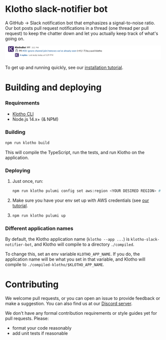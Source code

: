 # Klotho slack-notifier bot

A GitHub → Slack notification bot that emphasizes a signal-to-noise ratio. Our bot posts pull request notifications in a thread (one thread per pull request) to keep the chatter down and let you actually keep track of what's going on.

![a single message for a pull request, with updates in the message thread](docs/images/slackbot-thread.png)

To get up and running quickly, see our [installation tutorial][tutorial].

# Building and deploying

### Requirements

- [Klotho CLI](https://klo.dev/docs/tutorials/built_with_klotho/slackbot)
- Node.js 14.x+ (& NPM)

### Building

```bash
npm run klotho build
```

This will compile the TypeScript, run the tests, and run Klotho on the application.

### Deploying

1. Just once, run:

   ```bash
   npm run klotho pulumi config set aws:region <YOUR DESIRED REGION> # e.g. us-east-1
   ```
2. Make sure you have your env set up with AWS credentials (see [our tutorial][tutorial-aws].
3. ```bash
   npm run klotho pulumi up
   ```

### Different application names

By default, the Klotho application name (`klotho --app ...`) is `klotho-slack-notifier-bot`, and Klotho will compile to a directory `./compiled`.

To change this, set an env variable `KLOTHO_APP_NAME`. If you do, the application name will be what you set in that variable, and Klotho will compile to `./compiled-klotho/$KLOTHO_APP_NAME`.

# Contributing

We welcome pull requests, or you can open an issue to provide feedback or make a suggestion. You can also find us at our [Discord server](https://discord.com/invite/4z2jwRvnyM).

We don't have any formal contribution requirements or style guides yet for pull requests. Please:

* format your code reasonably
* add unit tests if reasonable

[tutorial]: https://klo.dev/docs/tutorials/slackbot
[tutorial-aws]: http://klo.dev/docs/tutorials/built_with_klotho/slackbot#prerequisites
